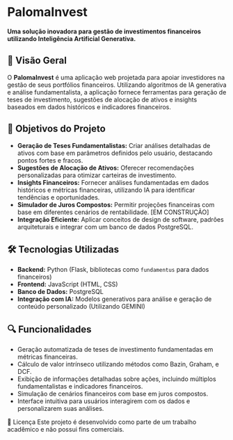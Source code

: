 # PalomaInvest

**Uma solução inovadora para gestão de investimentos financeiros utilizando Inteligência Artificial Generativa.**

## 🌟 Visão Geral  
O **PalomaInvest** é uma aplicação web projetada para apoiar investidores na gestão de seus portfólios financeiros. Utilizando algoritmos de IA generativa e análise fundamentalista, a aplicação fornece ferramentas  para geração de teses de investimento, sugestões de alocação de ativos e insights baseados em dados históricos e indicadores financeiros.

## 🎯 Objetivos do Projeto  
- **Geração de Teses Fundamentalistas:** Criar análises detalhadas de ativos com base em parâmetros definidos pelo usuário, destacando pontos fortes e fracos.  
- **Sugestões de Alocação de Ativos:** Oferecer recomendações personalizadas para otimizar carteiras de investimento.  
- **Insights Financeiros:** Fornecer análises fundamentadas em dados históricos e métricas financeiras, utilizando IA para identificar tendências e oportunidades.  
- **Simulador de Juros Compostos:** Permitir projeções financeiras com base em diferentes cenários de rentabilidade. [EM CONSTRUÇÃO]
- **Integração Eficiente:** Aplicar conceitos de design de software, padrões arquiteturais e integrar com um banco de dados PostgreSQL.  

## 🛠️ Tecnologias Utilizadas  
- **Backend:** Python (Flask, bibliotecas como `fundamentus` para dados financeiros)  
- **Frontend:** JavaScript (HTML, CSS)  
- **Banco de Dados:** PostgreSQL  
- **Integração com IA:** Modelos generativos para análise e geração de conteúdo personalizado (Utilizando GEMINI)

## 🔍 Funcionalidades  
- Geração automatizada de teses de investimento fundamentadas em métricas financeiras.  
- Cálculo de valor intrínseco utilizando métodos como Bazin, Graham, e DCF.  
- Exibição de informações detalhadas sobre ações, incluindo múltiplos fundamentalistas e indicadores financeiros.  
- Simulação de cenários financeiros com base em juros compostos.  
- Interface intuitiva para usuários interagirem com os dados e personalizarem suas análises.  


📜 Licença
Este projeto é desenvolvido como parte de um trabalho acadêmico e não possui fins comerciais.
